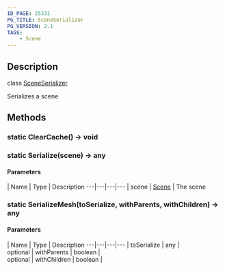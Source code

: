 ```yaml
---
ID_PAGE: 25331
PG_TITLE: SceneSerializer
PG_VERSION: 2.1
TAGS:
    - Scene
---
```

## Description

class [SceneSerializer](/classes/2.4/SceneSerializer)

Serializes a scene

## Methods

### static ClearCache() &rarr; void


### static Serialize(scene) &rarr; any



#### Parameters
 | Name | Type | Description
---|---|---|---
 | scene | [Scene](/classes/2.4/Scene) |    The scene

### static SerializeMesh(toSerialize, withParents, withChildren) &rarr; any



#### Parameters
 | Name | Type | Description
---|---|---|---
 | toSerialize | any |   
optional | withParents | boolean |   
optional | withChildren | boolean |   
